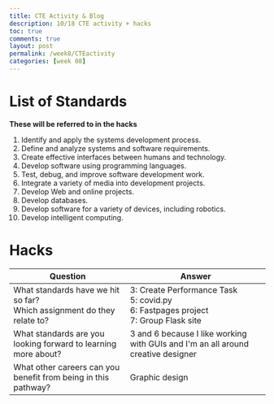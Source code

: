 ```yaml
---
title: CTE Activity & Blog
description: 10/18 CTE activity + hacks
toc: true
comments: true
layout: post
permalink: /week8/CTEactivity
categories: [week 08]
---
```


# List of Standards

**These will be referred to in the hacks**

1. Identify and apply the systems development process.
2. Define and analyze systems and software requirements.
3. Create effective interfaces between humans and technology.
4. Develop software using programming languages.
5. Test, debug, and improve software development work.
6. Integrate a variety of media into development projects.
7. Develop Web and online projects.
8. Develop databases.
9. Develop software for a variety of devices, including robotics.
10. Develop intelligent computing.

# Hacks

| Question | Answer |
| -------- | ------ |
| What standards have we hit so far? <br> Which assignment do they relate to? | 3: Create Performance Task <br> 5: covid.py <br> 6: Fastpages project <br> 7: Group Flask site |
| What standards are you looking forward to learning more about? | 3 and 6 because I like working with GUIs and I'm an all around creative designer |
| What other careers can you benefit from being in this pathway? | Graphic design |